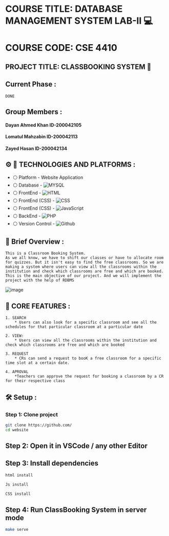 # COURSE TITLE: DATABASE MANAGEMENT SYSTEM LAB-II :computer:
# COURSE CODE: CSE 4410
## PROJECT TITLE: CLASSBOOKING SYSTEM :ear_of_rice:

## Current Phase :
```
DONE
```

## Group Members :
 #### Dayan Ahmed Khan ID-200042105
 #### Lomatul Mahzabin ID-200042113
 #### Zayed Hasan ID-200042134

 

## :gear: :wrench: TECHNOLOGIES AND PLATFORMS :
* :white_circle:  Platform   - Website Application
* :white_circle:  Database   - ![MYSQL](https://img.shields.io/badge/MySQL-00000F?style=for-the-badge&logo=mysql&logoColor=white)
* :white_circle:  FrontEnd - ![HTML](https://img.shields.io/badge/HTML5-E34F26?style=for-the-badge&logo=html5&logoColor=white)
* :white_circle:  FrontEnd (CSS) - ![CSS](https://img.shields.io/badge/CSS3-1572B6?style=for-the-badge&logo=css3&logoColor=white)
* :white_circle:  FrontEnd (CSS) - ![JavaScript](https://img.shields.io/badge/JavaScript-F7DF1E?style=for-the-badge&logo=javascript&logoColor=black)
* :white_circle:  BackEnd  - ![PHP](https://img.shields.io/badge/PHP-777BB4?style=for-the-badge&logo=php&logoColor=white)
* :white_circle:  Version Control - ![Github](https://img.shields.io/badge/GitHub-108000?style=for-the-badge&logo=github&logoColor=white)




##  :ear_of_rice: Brief Overview : 
```
This is a Classroom Booking System.
As we all know, we have to shift our classes or have to allocate room for quizzes. But it isn't easy to find the free classrooms. So we are making a system where users can view all the classrooms within the institution and check which classrooms are free and which are booked.
This is the main objective of our project. And we will implement the project with the help of RDBMS
 ```

![image](https://github.com/lomatul/AgriGo/assets/90206489/1709c577-2316-440d-8fc5-6d7099d29f80)



 ##  :cherries: CORE FEATURES : 
 ```
 1. SEARCH
     * Users can also look for a specific classroom and see all the schedules for that particular classroom at a particular date
 
 ```
 
 ```
 2. VIEW: 
     * Users can view all the classrooms within the institution and check which classrooms are free and which are booked
 ```
 
 
 ```
 3. REQUEST
     * CRs can send a request to booK a free classroom for a specific time slot at a certain date.
 ```
 
 
 ```
 4. APROVAL
     *Teachers can approve the request for booking a classroom by a CR for their respective class
 ```




## :hammer_and_wrench: Setup :

### Step 1: Clone project

```sh
git clone https://github.com/
cd website
```

## Step 2: Open it in VSCode / any other Editor


## Step 3: Install  dependencies

```sh
html install
```
```sh
Js install
```
```sh
CSS install
```


## Step 4: Run ClassBooking System in server mode

```sh
make serve
```



